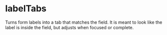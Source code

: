 labelTabs
=========

Turns form labels into a tab that matches the field.  It is meant to look like the label is inside the field, but adjusts when focused or complete.
